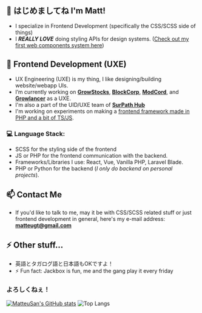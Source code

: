 ## 👋 はじめましてね I'm Matt! 

- I specialize in Frontend Development (specifically the CSS/SCSS side of things)
- I ***REALLY LOVE*** doing styling APIs for design systems. ([Check out my first web components system here](https://github.com/GrowStocks/stack))

## 🎨 Frontend Development (UXE)
- UX Engineering (UXE) is my thing, I like designing/building website/webapp UIs.
- I’m currently working on <a href="https://growstocks.xyz">**GrowStocks**</a>, <a href="https://blockcorp.xyz">**BlockCorp**</a>, <a href="https://modcord.xyz">**ModCord**</a>, and <a href="#">**Growlancer**</a> as a UXE.
- I'm also a part of the UID/UXE team of <a href="https://surpathhub.github.io/">**SurPath Hub**</a>
- I'm working on experiments on making a [frontend framework made in PHP and a bit of TS/JS](https://github.com/MatteuSan/GaikanPHP).

### 💻 Language Stack:
- SCSS for the styling side of the frontend
- JS or PHP for the frontend communication with the backend.
- Frameworks/Libraries I use: React, Vue, Vanilla PHP, Laravel Blade.
- PHP or Python for the backend (*I only do backend on personal projects*).

## 📫 Contact Me
- If you'd like to talk to me, may it be with CSS/SCSS related stuff or just frontend development in general, here's my e-mail address: **matteugt@gmail.com**

## ⚡ Other stuff...
- 英語とタガログ語と日本語もOKですよ！
- ⚡ Fun fact: Jackbox is fun, me and the gang play it every friday

### よろしくねぇ！

[![MatteuSan's GitHub stats](https://github-readme-stats.vercel.app/api?username=MatteuSan&theme=great-gatsby&layout=compact&hide_border=true&bg_color=232323)](https://github.com/anuraghazra/github-readme-stats)
![Top Langs](https://github-readme-stats.vercel.app/api/top-langs/?username=MatteuSan&theme=great-gatsby&layout=compact&hide_border=true&bg_color=232323)
